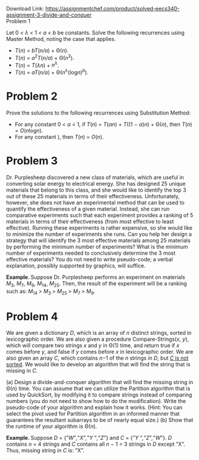 Download Link: https://assignmentchef.com/product/solved-eecs340-assignment-3-divide-and-conquer
<br>
Problem 1

Let 0 <em>&lt; λ &lt; </em>1 <em>&lt; a &lt; b </em>be constants. Solve the following recurrences using Master Method, noting the case that applies.

<ul>

 <li><em>T</em>(<em>n</em>) = <em>bT</em>(<em>n/a</em>) + Θ(<em>n</em>).</li>

 <li><em>T</em>(<em>n</em>) = <em>a</em><sup>2</sup><em>T</em>(<em>n/a</em>) + Θ(<em>n</em><sup>2</sup>).</li>

 <li><em>T</em>(<em>n</em>) = <em>T</em>(<em>λn</em>) + <em>n<sup>λ</sup></em>.</li>

 <li><em>T</em>(<em>n</em>) = <em>aT</em>(<em>n/a</em>) + Θ(<em>n<sup>λ</sup></em>(log<em>n</em>)<em><sup>b</sup></em>).</li>

</ul>

<h1>Problem 2</h1>

Prove the solutions to the following recurrences using Substitution Method:

<ul>

 <li>For any constant 0 <em>&lt; α &lt; </em>1, if <em>T</em>(<em>n</em>) = <em>T</em>(<em>αn</em>) + <em>T</em>((1 − <em>α</em>)<em>n</em>) + Θ(<em>n</em>), then <em>T</em>(<em>n</em>) = <em>O</em>(<em>n</em>log<em>n</em>).</li>

 <li>For any constant ), then <em>T</em>(<em>n</em>) = <em>O</em>(<em>n</em>).</li>

</ul>

<h1>Problem 3</h1>

Dr. Purplesheep discovered a new class of materials, which are useful in converting solar energy to electrical energy. She has designed 25 unique materials that belong to this class, and she would like to identify the top 3 out of these 25 materials in terms of their effectiveness. Unfortunately, however, she does not have an experimental method that can be used to quantify the effectiveness of a given material. Instead, she can run comparative experiments such that each experiment provides a ranking of 5 materials in terms of their effectiveness (from most effective to least effective). Running these experiments is rather expensive, so she would like to minimize the number of experiments she runs. Can you help her design a strategy that will identify the 3 most effective materials among 25 materials by performing the minimum number of experiments? What is the minimum number of experiments needed to conclusively determine the 3 most effective materials? You do not need to write pseudo-code; a verbal explanation, possibly supported by graphics, will suffice.

<strong>Example. </strong>Suppose Dr. Purplesheep performs an experiment on materials <em>M</em><sub>3</sub>, <em>M</em><sub>7</sub>, <em>M</em><sub>9</sub>, <em>M</em><sub>14</sub>, <em>M</em><sub>25</sub>. Then, the result of the experiment will be a ranking such as: <em>M</em><sub>14 </sub><em>&gt; M</em><sub>3 </sub><em>&gt; M</em><sub>25 </sub><em>&gt; M</em><sub>7 </sub><em>&gt; M</em><sub>9</sub>.

<h1>Problem 4</h1>

We are given a dictionary <em>D</em>, which is an array of <em>n </em>distinct strings, sorted in lexicographic order. We are also given a procedure Compare-Strings(<em>x</em>, <em>y</em>), which will compare two strings <em>x </em>and <em>y </em>in Θ(1) time, and return true if <em>x </em>comes before <em>y</em>, and false if <em>y </em>comes before <em>x </em>in lexicographic order. We are also given an array <em>C</em>, which contains <em>n</em>−1 of the <em>n </em>strings in <em>D</em>, but <em><u>C </u></em><u>is not sorted</u>. We would like to develop an algorithm that will find the string that is missing in <em>C</em>.

(a) Design a divide-and-conquer algorithm that will find the missing string in Θ(<em>n</em>) time. You can assume that we can utilize the Partition algorithm that is used by QuickSort, by modifying it to compare strings instead of comparing numbers (you do not need to show how to do the modification). Write the pseudo-code of your algorithm and explain how it works. (Hint: You can select the pivot used for Partition algorithm in an informed manner that guarantees the resultant subarrays to be of nearly equal size.) (b) Show that the runtime of your algorithm is Θ(<em>n</em>).

<strong>Example. </strong>Suppose <em>D </em>= {”<em>W</em>”<em>,</em>”<em>X</em>”<em>,</em>”<em>Y </em>”<em>,</em>”<em>Z</em>”} and <em>C </em>= {”<em>Y </em>”<em>,</em>”<em>Z</em>”<em>,</em>”<em>W</em>”}. <em>D </em>contains <em>n </em>= 4 strings and <em>C </em>contains all <em>n </em>− 1 = 3 strings in <em>D </em>except ”X”. Thus, missing string in <em>C </em>is: ”X”.
